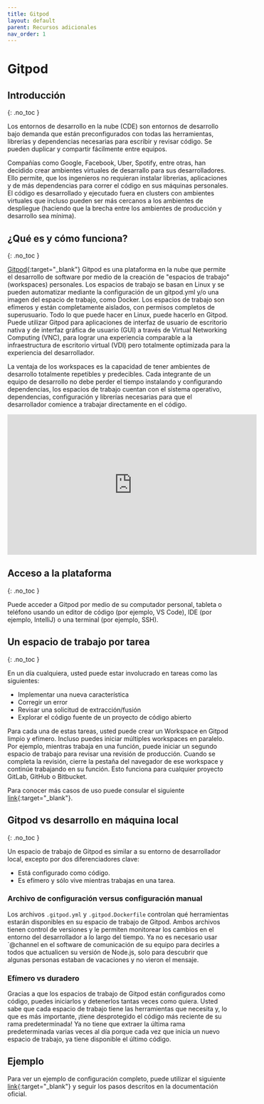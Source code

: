 ```yaml
---
title: Gitpod
layout: default
parent: Recursos adicionales
nav_order: 1
---
```


# Gitpod

## Introducción
{: .no_toc }

Los entornos de desarrollo en la nube (CDE) son entornos de desarrollo bajo demanda que están preconfigurados con todas las herramientas, 
librerías y dependencias necesarias para escribir y revisar código. Se pueden duplicar y compartir fácilmente entre equipos.

Compañías como Google, Facebook, Uber, Spotify, entre otras, han decidido crear ambientes virtuales de desarrallo para sus desarrolladores. Ello permite, 
que los ingenieros no requieran instalar librerias, aplicaciones y de más dependencias para correr el código en sus máquinas personales. 
El código es desarrollado y ejecutado fuera en clusters con ambientes virtuales que incluso pueden ser más cercanos a los ambientes de despliegue 
(haciendo que la brecha entre los ambientes de producción y desarrollo sea mínima).

## ¿Qué es y cómo funciona?
{: .no_toc }

[Gitpod](https://www.gitpod.io/){:target="_blank"} Gitpod es una plataforma en la nube que permite el desarrollo de software por medio de la creación de "espacios de trabajo" (workspaces) personales. Los espacios de trabajo se basan en Linux y se pueden automatizar mediante la configuración de un gitpod.yml y/o una imagen del espacio de trabajo, como Docker. Los espacios de trabajo son efímeros y están completamente aislados, con permisos completos de superusuario.
Todo lo que puede hacer en Linux, puede hacerlo en Gitpod. Puede utilizar Gitpod para aplicaciones de interfaz de usuario de escritorio nativa y 
de interfaz gráfica de usuario (GUI) a través de Virtual Networking Computing (VNC), para lograr una experiencia comparable a la infraestructura de 
escritorio virtual (VDI) pero totalmente optimizada para la experiencia del desarrollador.

La ventaja de los workspaces es la capacidad de tener ambientes de desarrollo totalmente repetibles y predecibles. Cada integrante de un equipo de desarrollo no debe 
perder el tiempo instalando y configurando dependencias, los espacios de trabajo cuentan con el sistema operativo, dependencias, configuración y librerías necesarias para 
que el desarrollador comience a trabajar directamente en el código.

<iframe width="560" height="315" src="https://www.youtube.com/embed/lyoc5TVWM0k?si=a7OQSD5QUTSpkESI" title="YouTube video player" frameborder="0" allow="accelerometer; autoplay; clipboard-write; encrypted-media; gyroscope; picture-in-picture; web-share" allowfullscreen></iframe>


## Acceso a la plataforma
{: .no_toc }

Puede acceder a Gitpod por medio de su computador personal, tableta o teléfono usando un editor de código (por ejemplo, VS Code), 
IDE (por ejemplo, IntelliJ) o una terminal (por ejemplo, SSH). 


## Un espacio de trabajo por tarea
{: .no_toc }

En un día cualquiera, usted puede estar involucrado en tareas como las siguientes:

- Implementar una nueva característica
- Corregir un error
- Revisar una solicitud de extracción/fusión
- Explorar el código fuente de un proyecto de código abierto
  
Para cada una de estas tareas, usted puede crear un Workspace en Gitpod limpio y efímero. 
Incluso puedes iniciar múltiples workspaces en paralelo. Por ejemplo, mientras trabaja en una función, 
puede iniciar un segundo espacio de trabajo para revisar una revisión de producción. 
Cuando se completa la revisión, cierre la pestaña del navegador de ese workspace y continúe trabajando en su función. 
Esto funciona para cualquier proyecto GitLab, GitHub o Bitbucket.

Para conocer más casos de uso puede consular el siguiente [link](https://www.gitpod.io/docs/introduction/use-cases){:target="_blank"}.

## Gitpod vs desarrollo en máquina local
{: .no_toc }

Un espacio de trabajo de Gitpod es similar a su entorno de desarrollador local, excepto por dos diferenciadores clave:
- Está configurado como código.
- Es efímero y sólo vive mientras trabajas en una tarea.

### Archivo de configuración versus configuración manual

Los archivos `.gitpod.yml` y `.gitpod.Dockerfile` controlan qué herramientas estarán disponibles en su espacio de trabajo de Gitpod. 
Ambos archivos tienen control de versiones y le permiten monitorear los cambios en el entorno del desarrollador a lo largo del tiempo. 
Ya no es necesario usar `@channel   en el software de comunicación de su equipo para decirles a todos que actualicen su versión de Node.js, 
solo para descubrir que algunas personas estaban de vacaciones y no vieron el mensaje.

### Efímero vs duradero

Gracias a que los espacios de trabajo de Gitpod están configurados como código, puedes iniciarlos y detenerlos tantas veces como quiera. 
Usted sabe que cada espacio de trabajo tiene las herramientas que necesita y, lo que es más importante, ¡tiene desprotegido el código más reciente 
de su rama predeterminada! Ya no tiene que extraer la última rama predeterminada varias veces al día porque cada vez que inicia un nuevo espacio de trabajo, 
ya tiene disponible el último código.

## Ejemplo

Para ver un ejemplo de configuración completo, puede utilizar el siguiente [link](https://www.gitpod.io/docs/configure/workspaces){:target="_blank"} y 
seguir los pasos descritos en la documentación oficial.
